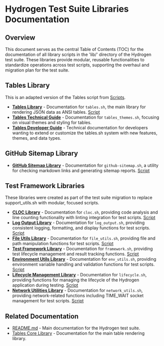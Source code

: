 # Hydrogen Test Suite Libraries Documentation

## Overview

This document serves as the central Table of Contents (TOC) for the documentation of all library scripts in the 'lib/' directory of the Hydrogen test suite. These libraries provide modular, reusable functionalities to standardize operations across test scripts, supporting the overhaul and migration plan for the test suite.

## Tables Library

This is an adapted version of the Tables script from [Scripts](https://github.com/500Foods/Scripts).

- **[Tables Library](tables.md)** - Documentation for `tables.sh`, the main library for rendering JSON data as ANSI tables. [Script](../lib/tables.sh)
- **[Tables Technical Guide](tables_technical.md)** - Documentation for `tables_themes.sh`, focusing on visual themes and styling for tables.
- **[Tables Developer Guide](tables_developer.md)** - Technical documentation for developers wanting to extend or customize the tables.sh system with new features, themes, and data types.

## GitHub Sitemap Library

- **[GitHub Sitemap Library](github-sitemap.md)** - Documentation for `github-sitemap.sh`, a utility for checking markdown links and generating sitemap reports. [Script](../lib/github-sitemap.sh)

## Test Framework Libraries

These libraries were created as part of the test suite migration to replace support_utils.sh with modular, focused scripts.

- **[CLOC Library](cloc.md)** - Documentation for `cloc.sh`, providing code analysis and line counting functionality with linting integration for test scripts. [Script](../lib/cloc.sh)
- **[Log Output Library](log_output.md)** - Documentation for `log_output.sh`, providing consistent logging, formatting, and display functions for test scripts. [Script](../lib/log_output.sh)
- **[File Utils Library](file_utils.md)** - Documentation for `file_utils.sh`, providing file and path manipulation functions for test scripts. [Script](../lib/file_utils.sh)
- **[Test Framework Library](framework.md)** - Documentation for `framework.sh`, providing test lifecycle management and result tracking functions. [Script](../lib/framework.sh)
- **[Environment Utils Library](env_utils.md)** - Documentation for `env_utils.sh`, providing environment variable handling and validation functions for test scripts. [Script](../lib/env_utils.sh)
- **[Lifecycle Management Library](lifecycle.md)** - Documentation for `lifecycle.sh`, providing functions for managing the lifecycle of the Hydrogen application during testing. [Script](../lib/lifecycle.sh)
- **[Network Utilities Library](network_utils.md)** - Documentation for `network_utils.sh`, providing network-related functions including TIME_WAIT socket management for test scripts. [Script](../lib/network_utils.sh)

## Related Documentation

- [README.md](../README.md) - Main documentation for the Hydrogen test suite.
- [Tables Core Library](tables.md) - Documentation for the main table rendering library.
